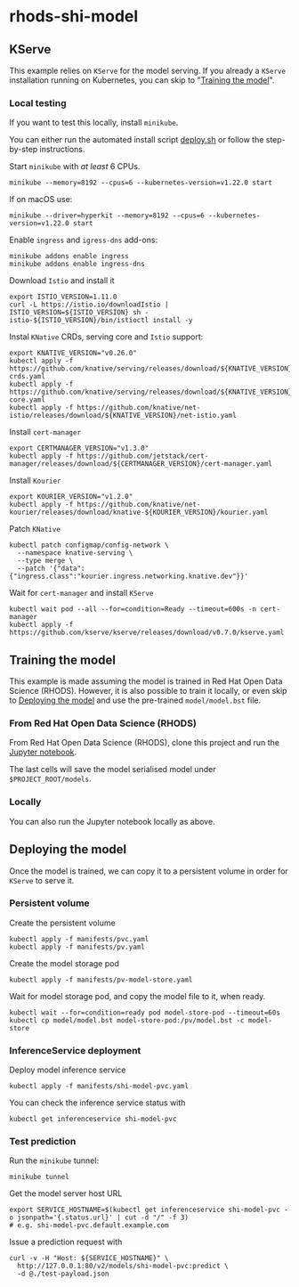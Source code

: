 # rhods-shi-model

## KServe

This example relies on `KServe` for the model serving.
If you already a `KServe` installation running on Kubernetes, you can skip to "[Training the model](#training-the-model)".

### Local testing

If you want to test this locally, install `minikube`.

You can either run the automated install script [deploy.sh](deploy.sh) or follow the
step-by-step instructions.

Start `minikube` with _at least_ 6 CPUs.

```shell
minikube --memory=8192 --cpus=6 --kubernetes-version=v1.22.0 start
```

If on macOS use:

```shell
minikube --driver=hyperkit --memory=8192 --cpus=6 --kubernetes-version=v1.22.0 start
```


Enable `ingress` and `igress-dns` add-ons:

```shell
minikube addons enable ingress
minikube addons enable ingress-dns
```

Download `Istio` and install it

```shell
export ISTIO_VERSION=1.11.0
curl -L https://istio.io/downloadIstio | ISTIO_VERSION=${ISTIO_VERSION} sh -
istio-${ISTIO_VERSION}/bin/istioctl install -y
```

Instal `KNative` CRDs, serving core and `Istio` support:

```shell
export KNATIVE_VERSION="v0.26.0"
kubectl apply -f https://github.com/knative/serving/releases/download/${KNATIVE_VERSION}/serving-crds.yaml
kubectl apply -f https://github.com/knative/serving/releases/download/${KNATIVE_VERSION}/serving-core.yaml
kubectl apply -f https://github.com/knative/net-istio/releases/download/${KNATIVE_VERSION}/net-istio.yaml
```

Install `cert-manager`

```shell
export CERTMANAGER_VERSION="v1.3.0"
kubectl apply -f https://github.com/jetstack/cert-manager/releases/download/${CERTMANAGER_VERSION}/cert-manager.yaml
```

Install `Kourier`

```shell
export KOURIER_VERSION="v1.2.0"
kubectl apply -f https://github.com/knative/net-kourier/releases/download/knative-${KOURIER_VERSION}/kourier.yaml
```

Patch `KNative`

```shell
kubectl patch configmap/config-network \
  --namespace knative-serving \
  --type merge \
  --patch '{"data":{"ingress.class":"kourier.ingress.networking.knative.dev"}}'
```


Wait for `cert-manager` and install `KServe`

```shell
kubectl wait pod --all --for=condition=Ready --timeout=600s -n cert-manager
kubectl apply -f https://github.com/kserve/kserve/releases/download/v0.7.0/kserve.yaml
```


## Training the model

This example is made assuming the model is trained in Red Hat Open Data Science (RHODS).
However, it is also possible to train it locally, or even skip to [Deploying the model](#deploying-the-model) and use the pre-trained `model/model.bst` file.

### From Red Hat Open Data Science (RHODS)

From Red Hat Open Data Science (RHODS), clone this project
and run the [Jupyter notebook](notebooks/model-training.ipynb).

The last cells will save the model serialised model under `$PROJECT_ROOT/models`.

### Locally

You can also run the Jupyter notebook locally as above.

## Deploying the model

Once the model is trained, we can copy it to a persistent volume in order
for `KServe` to serve it.

### Persistent volume

Create the persistent volume

```shell
kubectl apply -f manifests/pvc.yaml
kubectl apply -f manifests/pv.yaml
```

Create the model storage pod

```shell
kubectl apply -f manifests/pv-model-store.yaml
```

Wait for model storage pod, and copy the model file to it, when ready.

```shell
kubectl wait --for=condition=ready pod model-store-pod --timeout=60s
kubectl cp model/model.bst model-store-pod:/pv/model.bst -c model-store
```

### InferenceService deployment

Deploy model inference service

```shell
kubectl apply -f manifests/shi-model-pvc.yaml
```

You can check the inference service status with 

```shell
kubectl get inferenceservice shi-model-pvc
```

### Test prediction

Run the `minikube` tunnel:

```shell
minikube tunnel
```

Get the model server host URL

```shell
export SERVICE_HOSTNAME=$(kubectl get inferenceservice shi-model-pvc -o jsonpath='{.status.url}' | cut -d "/" -f 3)
# e.g. shi-model-pvc.default.example.com
```

Issue a prediction request with 

```shell
curl -v -H "Host: ${SERVICE_HOSTNAME}" \
  http://127.0.0.1:80/v2/models/shi-model-pvc:predict \
  -d @./test-payload.json
```
